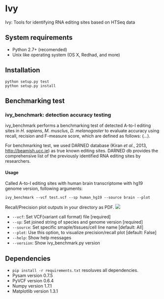 Ivy
===

Ivy: Tools for identifying RNA editing sites based on HTSeq data

## System requirements
* Python 2.7+ (recomended)
* Unix like operating system (OS X, Redhad, and more)

## Installation
```
python setup.py test
python setup.py install
```

## Benchmarking test
### ivy_benchmark: detection accuracy testing
ivy_benchmark performs a benchmarking test of detected A-to-I editing sites in _H. sapiens_, _M. musclus_, _D. melanogaster_ to evaluate accuracy using recall, recision and F-measure score, which are defined as follows: (...).

For benchmarking test, we used DARNED database (Kiran _et al_., 2013, http://beamish.ucc.ie) as true known editing sites. DARNED db  provides the comprehensive list of the previously identified RNA editing sites by researchers.

#### Usage    
Called A-to-I editing sites with human brain transcriptome with hg19 genome version, following arguments:

```
ivy_benchmark --vcf test.vcf --sp human_hg19 --source brain --plot
```

Recall/Precision plot outputs in your directory as PDF.
![](https://f.cloud.github.com/assets/1855860/1499311/68a0ae2a-4855-11e3-8555-6ff208805de8.png)


* `--vcf`: Set VCF(variant call format) file [required]
* `--sp`: Set joined string of species and genome version [required]
* `--source`: Set specific smaple/tissues/cell line name [default: All]
* `--plot`: Use this option, to visualize precision/recall plot [default: False] 
* `--help`: Show help messages
* `--version`: Show ivy_benchmark.py version

## Dependencies
* `pip install -r requirements.txt` resoluves all dependencies.
* Pysam version 0.7.5
* PyVCF version 0.6.4
* Numpy version 1.7.1
* Matplotlib version 1.3.1
